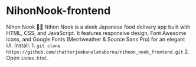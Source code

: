 # NihonNook-frontend
Nihon Nook 🍣🍱  Nihon Nook is a sleek Japanese food delivery app built with HTML, CSS, and JavaScript. It features responsive design, Font Awesome icons, and Google Fonts (Merriweather &amp; Source Sans Pro) for an elegant UI.   Install:  1. `git clone https://github.com/chatterjeebanalataborna/nihoon_nook_frontend.git`  2. Open `index.html`.  
